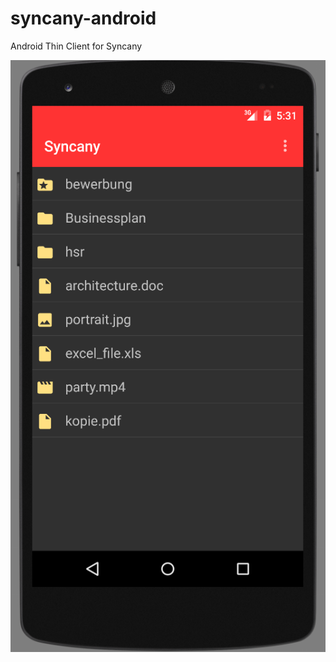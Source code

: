 syncany-android
===============

Android Thin Client for Syncany

![Screenshot of first Draft](screenshot.png)
